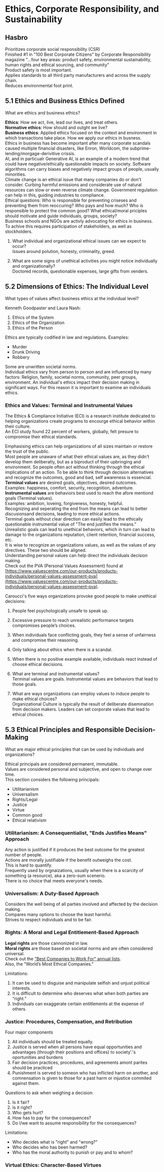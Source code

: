 # Ethics, Corporate Responsibility, and Sustainability
## Hasbro
Prioritizes corporate social responsibility (CSR)  
Finished #1 in "100 Best Corporate Citizens" by Corporate Responsibility magazine
"...four key areas: product safety, environmental sustainability, human rights and ethical sourcing, and community"  
Product safety is most important.  
Applies standards to all third party manufacturers and across the supply chain.  
Reduces environmental foot print.  

## 5.1 Ethics and Business Ethics Defined
What are ethics and business ethics?

**Ethics**: How we act, live, lead our lives, and treat others.  
**Normative ethics**: How should and outght we live?  
**Business ethics**: Applied ethics focused on the context and environment in which transactions take place. How we apply our ethics in busness.  
Ethics in business has become important after many corporate scandals caused multiple financial disasters, like Enron, Worldcom, the subprime-lending/morgage-derivitive crissis.  
AI, and in particualr Generative AI, is an example of a modern trend that could have negative/ethically questionable impacts on society. Software algorithms can carry biases and negatively impact groups of people, usually minorities.  
Climate change is an ethical issue that many companies do or don't consider. Curbing harmful emissions and considerate use of natural resources can slow or even reverse climate change. Government regulation can help in this, guiding industries to compliance.  
Ethical questions: Who is responsible for preventing criseses and preventing them from reoccuring? Who pays and how much? Who is responsible to protect the common good? What ethical/moral priciples should motivate and guide individuals, groups, society?  
Business schools and NGOs are activly advocating for ethics in business. To achive this requires participation of stakeholders, as well as stockholders.  

1. What individual and organizational ethical issues can we expect to occur?  
Issues around polution, honesty, criminality, greed.  

2. What are some signs of unethical activities you might notice individually and organizationally?  
Doctored records, questionable expenses, large gifts from venders.  

## 5.2 Dimensions of Ethics: The Individual Level
What types of values affect business ethics at the individual level?  

Kenneth Goodpaster and Laura Nash:  
1. Ethics of the System  
2. Ethics of the Organization  
3. Ethics of the Person  

Ethics are typically codified in law and regulations.  Examples:  
* Murder  
* Drunk Driving  
* Robbery  

Some are unwritten societal norms.  
Individual ethics vary from person to person and are influenced by many factors: Religion, family, societal norms, community, peer groups, environment. An individual's ethics impact their decision making in significant ways. For this reason it is important to examine an individuals ethics.  

### Ethics and Values: Terminal and Instrumental Values
The Ethics & Compliance Initiative (ECI) is a research institute dedicated to helping organizations create programs to encourge ethical behavior within their culture.  
An ECI study found 22 percent of workers, globally, felt presure to compromise their ethical standards.  

Emphasising ethics can help organizations of all sizes maintain or restore the trust of the public.  
Most people are unaware of what their ethical values are, as they didn't develop them deliberatly, but as a biproduct of their upbringing and environment. So people often act without thinking through the ethical implications of an action. To be able to think through decision alternatives and recognize the outcomes, good and bad, self awareness is essencial.  
**Terminal values** are desired goals, objectives, desired outcomes.  
Examples: happiness, comfort, security, recognition, adventure.  
**Instrumental values** are behaviors best used to reach the afore mentiond goals (Terminal values).  
Examples: ambition, loveing, forgiveness, honesty, helpful.  
Recognizing and seperating the end from the means can lead to better discusionsand decisions, leading to more ethical actions.  
Terminal goals without clear direction can easily lead to the ethically questionable instrumental value of "The end justifies the means."  
Unrealistic goals can lead to unethical behaviors, which in turn can lead to damage to the organizations reputation, client retention, financial success, etc.  
It is wise to recognize an organizations values, as well as the values of any directives. These two should be aligned.  
Understanding personal values can help direct the individuals decision making.  
Check out the PVA (Personal Values Assessment) found at [https://www.valuescentre.com/our-products/products-individuals/personal-values-assessment-pva](https://www.valuescentre.com/our-products/products-individuals/personal-values-assessment-pva).  

Caroucci's five ways organizations provoke good people to make unethical decisions:  
1. People feel psychologically unsafe to speak up.  
2. Excessive pressure to reach unrealistic performance targets compromises people’s choices.  
3. When individuals face conflicting goals, they feel a sense of unfairness and compromise their reasoning.  
4. Only talking about ethics when there is a scandal.  
5. When there is no positive example available, individuals react instead of choose ethical decisions.

1. What are terminal and instrumental values?  
Terminal values are goals. Instrumental values are behaviors that lead to those goals.  

2. What are ways organizations can employ values to induce people to make ethical choices?  
Organizational Culture is typically the result of deliberate disemination from decision makers. Leaders can set corporate values that lead to ethical choices.  

## 5.3 Ethical Principles and Responsible Decision-Making
What are major ethical principles that can be used by individuals and organizations?  

Ethical principals are considered permanent, immutable.  
Values are considered personal and subjective, and open to change over time.  
This section considers the following principals:  
* Utilitarianism
* Universalism
* Rights/Legal
* Justice
* Virtue
* Common good
* Ethical relativism

### Utilitarianism: A Consequentialist, "Ends Justifies Means" Approach
Any action is justified if it produces the best outcome for the greatest number of people.  
Actions are morally justifiable if the benefit outweighs the cost.  
This is hard to quantify.  
Frequently used by orgnaizations, usually when there is a scarcity of something (a resource), aka a zero-sum scenerio.  
There is no choice that meets everyone's needs.  

### Universalism: A Duty-Based Approach
Considers the well being of all parties involved and affected by the decision making.  
Compares many options to choose the least harmful.  
Strives to respect individuals and to be fair.  

### Rights: A Moral and Legal Entitlement-Based Approach
**Legal rights** are those cannonized in law.  
**Moral rights** are those based on societal norms and are often considered universal.  
Check out the ["Best Companies to Work For" annual lists](http://fortune.com/best-companies/).  
Also, the "World’s Most Ethical Companies."  

Limitations:  
1. It can be used to disguise and manipulate selfish and unjust political interests.  
2. It is difficult to determine who deserves what when both parties are “right.”  
3. Individuals can exaggerate certain entitlements at the expense of others.  

### Justice: Procedures, Compensation, and Retribution
Four major components
1. All individuals should be treated equally.  
2. Justice is served when all persons have equal opportunities and advantages (through their positions and offices) to society'.'s oportunities and burdens  
3. Fair decision practices, procedures, and agreements amont parites should be practiced  
4. Punishment is served to someon who has inflicted harm on another, and comnensation is given to those for a past harm or injustice commited against them.  

Questions to ask when weighing a decision:  
1. Is it fair?
2. Is it right?
3. Who gets hurt?
4. How has to pay for the consequences?
5. Do I/we want to assume responsibility for the consequences?

Limitations:  
* Who decides what is "right" and "wrong?"  
* Who decides who has been harmed?
* Who has the moral authority to punish or pay and to whom?  

### Virtual Ethics: Character-Based Virtues

